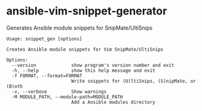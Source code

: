 ansible-vim-snippet-generator
=============================

Generates Ansible module snippets for SnipMate/UltiSnips

```
Usage: snippet_gen [options]

Creates Ansible module snippets for Vim SnipMate/UltiSnips

Options:
  --version             show program's version number and exit
  -h, --help            show this help message and exit
  -f FORMAT, --format=FORMAT
                        Write snippets for (U)ltiSnips, (S)nipMate, or (B)oth
  -v, --verbose         Show warnings
  -M MODULE_PATH, --module-path=MODULE_PATH
                        Add a Ansible modules directory
```
